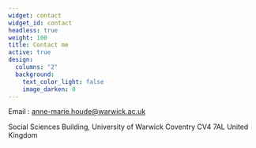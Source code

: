 ```yaml
---
widget: contact
widget_id: contact
headless: true
weight: 100
title: Contact me
active: true
design:
  columns: "2"
  background:
    text_color_light: false
    image_darken: 0
---
```

Email : anne-marie.houde@warwick.ac.uk

Social Sciences Building, University of Warwick
Coventry
CV4 7AL
United Kingdom